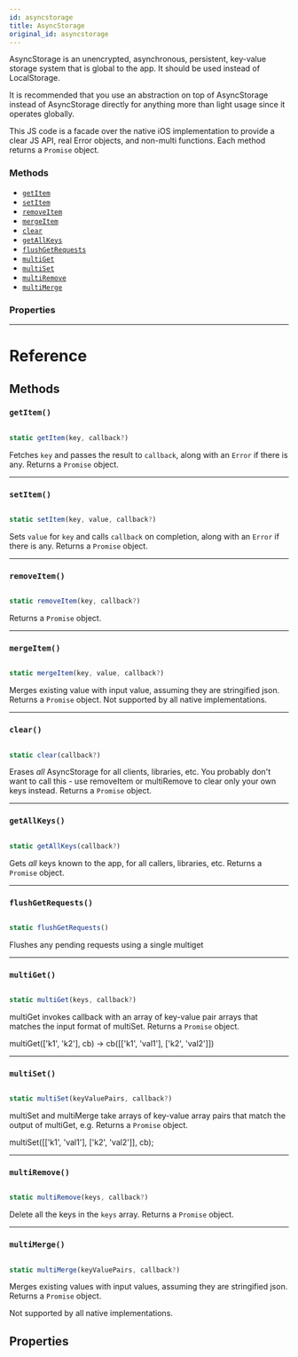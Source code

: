 ```yaml
---
id: asyncstorage
title: AsyncStorage
original_id: asyncstorage
---
```


AsyncStorage is an unencrypted, asynchronous, persistent, key-value storage system that is global to the app. It should be used instead of LocalStorage.

It is recommended that you use an abstraction on top of AsyncStorage instead of AsyncStorage directly for anything more than light usage since it operates globally.

This JS code is a facade over the native iOS implementation to provide a clear JS API, real Error objects, and non-multi functions. Each method returns a `Promise` object.

### Methods

- [`getItem`](asyncstorage.md#getitem)
- [`setItem`](asyncstorage.md#setitem)
- [`removeItem`](asyncstorage.md#removeitem)
- [`mergeItem`](asyncstorage.md#mergeitem)
- [`clear`](asyncstorage.md#clear)
- [`getAllKeys`](asyncstorage.md#getallkeys)
- [`flushGetRequests`](asyncstorage.md#flushgetrequests)
- [`multiGet`](asyncstorage.md#multiget)
- [`multiSet`](asyncstorage.md#multiset)
- [`multiRemove`](asyncstorage.md#multiremove)
- [`multiMerge`](asyncstorage.md#multimerge)

### Properties

---

# Reference

## Methods

### `getItem()`

```jsx

static getItem(key, callback?)

```

Fetches `key` and passes the result to `callback`, along with an `Error` if there is any. Returns a `Promise` object.

---

### `setItem()`

```jsx

static setItem(key, value, callback?)

```

Sets `value` for `key` and calls `callback` on completion, along with an `Error` if there is any. Returns a `Promise` object.

---

### `removeItem()`

```jsx

static removeItem(key, callback?)

```

Returns a `Promise` object.

---

### `mergeItem()`

```jsx

static mergeItem(key, value, callback?)

```

Merges existing value with input value, assuming they are stringified json. Returns a `Promise` object. Not supported by all native implementations.

---

### `clear()`

```jsx

static clear(callback?)

```

Erases _all_ AsyncStorage for all clients, libraries, etc. You probably don't want to call this - use removeItem or multiRemove to clear only your own keys instead. Returns a `Promise` object.

---

### `getAllKeys()`

```jsx

static getAllKeys(callback?)

```

Gets _all_ keys known to the app, for all callers, libraries, etc. Returns a `Promise` object.

---

### `flushGetRequests()`

```jsx

static flushGetRequests()

```

Flushes any pending requests using a single multiget

---

### `multiGet()`

```jsx

static multiGet(keys, callback?)

```

multiGet invokes callback with an array of key-value pair arrays that matches the input format of multiSet. Returns a `Promise` object.

multiGet(['k1', 'k2'], cb) -&gt; cb(\[['k1', 'val1'], ['k2', 'val2']])

---

### `multiSet()`

```jsx

static multiSet(keyValuePairs, callback?)

```

multiSet and multiMerge take arrays of key-value array pairs that match the output of multiGet, e.g. Returns a `Promise` object.

multiSet(\[['k1', 'val1'], ['k2', 'val2']], cb);

---

### `multiRemove()`

```jsx

static multiRemove(keys, callback?)

```

Delete all the keys in the `keys` array. Returns a `Promise` object.

---

### `multiMerge()`

```jsx

static multiMerge(keyValuePairs, callback?)

```

Merges existing values with input values, assuming they are stringified json. Returns a `Promise` object.

Not supported by all native implementations.

## Properties
